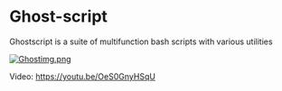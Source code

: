 # Ghost-script
Ghostscript is a suite of multifunction bash scripts with various utilities

[![Ghostimg.png](https://i.postimg.cc/yxWgxCQ4/Ghostimg.png)](https://postimg.cc/fSnTqpQB)

Video: https://youtu.be/OeS0GnyHSqU
